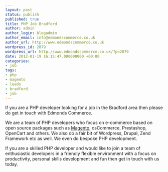 ```yaml
---
layout: post
status: publish
published: true
title: PHP Job Bradford
author: admin
author_login: blogadmin
author_email: info@edmondscommerce.co.uk
author_url: http://www.edmondscommerce.co.uk
wordpress_id: 2879
wordpress_url: http://www.edmondscommerce.co.uk/?p=2879
date: 2012-01-19 16:15:47.000000000 +00:00
categories:
- job
tags:
- php
- magento
- leeds
- bradford
- job
---
```

If you are a PHP developer looking for a job in the Bradford area then please do get in touch with Edmonds Commerce.

We are a team of PHP developers who focus on e-commerce based on open source packages such as <a href="http://www.edmondscommerce.co.uk">Magento</a>, osCommerce, Prestashop, OpenCart and others. We also do a fair bit of Wordpress, Drupal, Zend Framework etc as well. We even do bespoke PHP development.

If you are a skilled PHP developer and would like to join a team of enthusiastic developers in a friendly flexible environment with a focus on productivity, personal skills development and fun then get in touch with us today.


